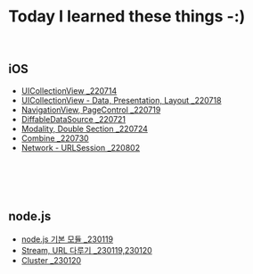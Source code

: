 # **Today I learned these things -:)**
<br>

## **iOS**
- [UICollectionView _220714](https://github.com/geniusYoo/TIL/blob/main/iOS/July%2014%2C%202022.md)
- [UICollectionView - Data, Presentation, Layout _220718](https://github.com/geniusYoo/TIL/blob/main/iOS/July%2018%2C%202022.md)
- [NavigationView, PageControl _220719](https://github.com/geniusYoo/TIL/blob/main/iOS/July%2019%2C%202022.md)
- [DiffableDataSource _220721](https://github.com/geniusYoo/TIL/blob/main/iOS/July%2021%2C%202022.md)
- [Modality, Double Section _220724](https://github.com/geniusYoo/TIL/blob/main/iOS/July%2024%2C%202022.md)
- [Combine _220730](https://github.com/geniusYoo/TIL/blob/main/iOS/July%2030%2C%202022.md)
- [Network - URLSession _220802](https://github.com/geniusYoo/TIL/blob/main/iOS/August%202%2C%202022.md)
<h1>
<br>

## **node.js**
- [node.js 기본 모듈 _230119](https://github.com/geniusYoo/TIL/blob/main/node/January%2019%2C%202023.md)
- [Stream, URL 다루기 _230119,230120](https://github.com/geniusYoo/TIL/blob/main/node/January%2019(2)%2C%202023.md)
- [Cluster _230120](https://github.com/geniusYoo/TIL/blob/main/node/January%2020%2C%202023.md)
<br>
<h1>
